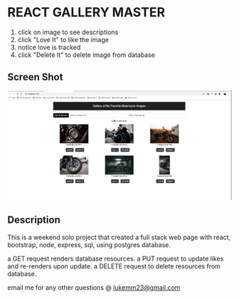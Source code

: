 # REACT GALLERY MASTER

1. click on image to see descriptions
2. click "Love It" to like the image
3. notice love is tracked
4. click "Delete It" to delete image from database

## Screen Shot

![](/public/images/screenshot.png)

## Description

This is a weekend solo project that created a full stack web page with react, bootstrap, node, express, 
sql, using postgres database. 

a GET request renders database resources. 
a PUT request to update likes and re-renders upon update. 
a DELETE request to delete resources from database. 

email me for any other questions @ lukemm23@gmail.com